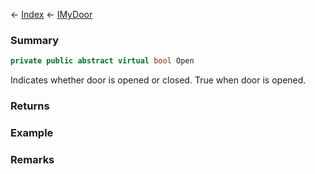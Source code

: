 ← [Index](Api-Index) ← [IMyDoor](Sandbox.ModAPI.Ingame.IMyDoor)

### Summary

```csharp
private public abstract virtual bool Open
```

Indicates whether door is opened or closed. True when door is opened.

### Returns

### Example

### Remarks

